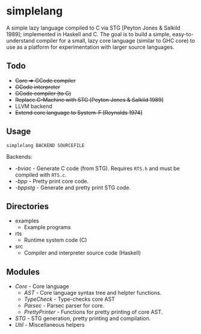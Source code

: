 simplelang
==========

A simple lazy language compiled to C via STG [Peyton Jones & Salkild 1989]; implemented in Haskell and C. The goal is to build a simple, easy-to-understand compiler for a small, lazy core language (similar to GHC core) to use as a platform for experimentation with larger source languages.

Todo
----

* ~~Core => GCode compiler~~
* ~~GCode interpreter~~
* ~~GCode compiler (to C)~~
* ~~Replace G-Machine with STG [Peyton Jones & Salkild 1989]~~
* LLVM backend
* ~~Extend core language to System-F [Reynolds 1974]~~

Usage
-----

    simplelang BACKEND SOURCEFILE

Backends:

* *-bviac* - Generate C code (from STG). Requires `RTS.h` and must be compiled with `RTS.c`.
* *-bpp* - Pretty print core code.
* *-bppstg* - Generate and pretty print STG code.

Directories
-----------

* examples
    * Example programs
* rts
    * Runtime system code (C)
* src
    * Compiler and interpreter source code (Haskell)

Modules
-------

* *Core* - Core language
    * *AST* - Core language syntax tree and helpter functions.
    * *TypeCheck* - Type-checks core AST
    * *Parsec* - Parsec parser for core.
    * *PrettyPrinter* - Functions for pretty printing of core AST.
* *STG* - STG generation, pretty printing and compilation.
* *Util* - Miscellaneous helpers
